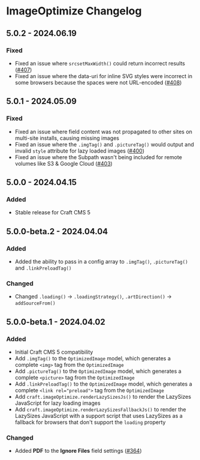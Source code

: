 # ImageOptimize Changelog

## 5.0.2 - 2024.06.19
### Fixed
* Fixed an issue where `srcsetMaxWidth()` could return incorrect results ([#407](https://github.com/nystudio107/craft-imageoptimize/issues/407))
* Fixed an issue where the data-uri for inline SVG styles were incorrect in some browsers because the spaces were not URL-encoded ([#408](https://github.com/nystudio107/craft-imageoptimize/issues/408))

## 5.0.1 - 2024.05.09
### Fixed
* Fixed an issue where field content was not propagated to other sites on multi-site installs, causing missing images
* Fixed an issue where the `.imgTag()` and `.pictureTag()` would output and invalid `style` attribute for lazy loaded images ([#400](https://github.com/nystudio107/craft-imageoptimize/issues/400))
* Fixed an issue where the Subpath wasn't being included for remote volumes like S3 & Google Cloud ([#403](https://github.com/nystudio107/craft-imageoptimize/issues/403))

## 5.0.0 - 2024.04.15
### Added
* Stable release for Craft CMS 5

## 5.0.0-beta.2 - 2024.04.04
### Added
* Added the ability to pass in a config array to `.imgTag()`, `.pictureTag()` and `.linkPreloadTag()`

### Changed
* Changed `.loading()` → `.loadingStrategy()`, `.artDirection()` → `addSourceFrom()`

## 5.0.0-beta.1 - 2024.04.02
### Added
* Initial Craft CMS 5 compatibility
* Add `.imgTag()` to the `OptimizedImage` model, which generates a complete `<img>` tag from the `OptimizedImage`
* Add `.pictureTag()` to the `OptimizedImage` model, which generates a complete `<picture>` tag from the `OptimizedImage`
* Add `.linkPreloadTag()` to the `OptimizedImage` model, which generates a complete `<link rel="preload">` tag from the `OptimizedImage`
* Add `craft.imageOptimize.renderLazySizesJs()` to render the LazySizes JavaScript for lazy loading images
* Add `craft.imageOptimize.renderLazySizesFallbackJs()` to render the LazySizes JavaScript with a support script that uses LazySizes as a fallback for browsers that don't support the `loading` property

### Changed
* Added **PDF** to the **Ignore Files** field settings ([#364](https://github.com/nystudio107/craft-imageoptimize/issues/364))
